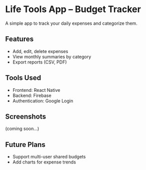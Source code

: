 # Life Tools App – Budget Tracker

A simple app to track your daily expenses and categorize them.

## Features
- Add, edit, delete expenses
- View monthly summaries by category
- Export reports (CSV, PDF)

## Tools Used
- Frontend: React Native
- Backend: Firebase
- Authentication: Google Login

## Screenshots
(coming soon...)

## Future Plans
- Support multi-user shared budgets
- Add charts for expense trends
